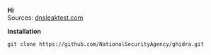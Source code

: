 
**Hi** <br>
Sources:
<a href="https://dnsleaktest.com/">dnsleaktest.com</a>

**Installation** <br>
```
git clone https://github.com/NationalSecurityAgency/ghidra.git
```
